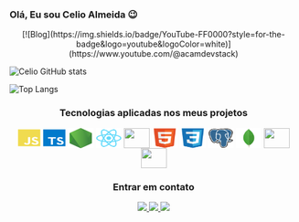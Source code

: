 
### Olá, Eu sou Celio Almeida 😉

<div align="center">
  [![Blog](https://img.shields.io/badge/YouTube-FF0000?style=for-the-badge&logo=youtube&logoColor=white)]    (https://www.youtube.com/@acamdevstack)
</div>


![Celio GitHub stats](https://github-readme-stats.vercel.app/api?username=Eacam13&show_icons=true&theme=radical)

![Top Langs](https://github-readme-stats.vercel.app/api/top-langs/?username=Eacam13&layout=compact&langs_count=16&theme=radical)

<h3 align="center">Tecnologias aplicadas nos meus projetos</h3>

<div align="center">
  <img align="center" height="30" width="40" src="https://raw.githubusercontent.com/devicons/devicon/master/icons/javascript/javascript-plain.svg">
  <img align="center" height="30" width="40" src="https://raw.githubusercontent.com/devicons/devicon/master/icons/typescript/typescript-plain.svg">
  <img align="center" height="35" width="45" src="https://raw.githubusercontent.com/devicons/devicon/master/icons/nodejs/nodejs-original.svg">
  <img align="center" height="35" width="45" src="https://raw.githubusercontent.com/devicons/devicon/master/icons/react/react-original.svg">
  <img align="center" height="35" width="45" src="https://cdn.jsdelivr.net/gh/devicons/devicon/icons/nextjs/nextjs-original.svg">
  <img align="center" height="35" width="45" src="https://raw.githubusercontent.com/devicons/devicon/master/icons/html5/html5-original.svg">
  <img align="center" height="35" width="45" src="https://raw.githubusercontent.com/devicons/devicon/master/icons/css3/css3-original.svg">
  <img align="center" height="35" width="45" src="https://raw.githubusercontent.com/devicons/devicon/master/icons/postgresql/postgresql-original.svg">
  <img align="center" height="35" width="45" src="https://raw.githubusercontent.com/devicons/devicon/master/icons/mongodb/mongodb-original.svg">
  <img align="center" height="35" width="45" src="https://cdn.jsdelivr.net/gh/devicons/devicon/icons/python/python-original.svg">
  <img align="center" height="35" width="45" src="https://img.shields.io/badge/React_Native-20232A?style=for-the-badge&logo=react&logoColor=61DAFB">
</div>

<h3 align="center">Entrar em contato</h3>

<p align="center">
  <a href="https://www.linkedin.com/in/acamdeveloper/">
    <img height="25px" src="https://img.shields.io/badge/-LINKEDIN-000000?style=flat-square&logo=Linkedin&logoColor=7e3ace&link=linkedin.com/in/acamdeveloper/" />
  </a>
  
  <a href="https://www.instagram.com/acamdeveloper/">
    <img height="25px" src="https://img.shields.io/badge/-INSTAGRAM-000000?style=flat-square&logo=Instagram&logoColor=7e3ace&link=https://www.instagram.com/acamdeveloper/" />
  </a>

  <a href="mailto:acamdevstack@gmail.com">
    <img height="25px" src="https://img.shields.io/badge/-GMAIL-000000?style=flat-square&logo=Gmail&logoColor=7e3ace&link=mailto:acamdevstack@gmail.com" />
  </a>
</p>
